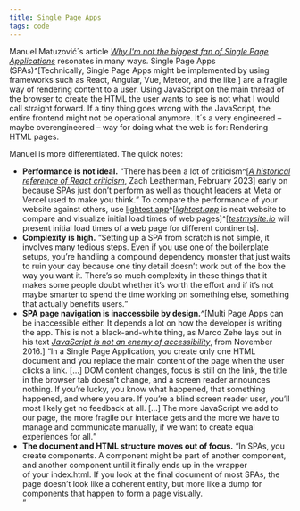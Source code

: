 ```yaml
---
title: Single Page Apps
tags: code
---
```

Manuel Matuzović´s article [<cite>Why I'm not the biggest fan of Single Page Applications</cite>](https://www.matuzo.at/blog/2023/single-page-applications-criticism/) resonates in many ways. Single Page Apps (SPAs)^[Technically, Single Page Apps might be implemented by using frameworks such as React, Angular, Vue, Meteor, and the like.] are a fragile way of rendering content to a user. Using JavaScript on the main thread of the browser to create the HTML the user wants to see is not what I would call straight forward. If a tiny thing goes wrong with the JavaScript, the entire frontend might not be operational anymore. It´s a very engineered – maybe overengineered – way for doing what the web is for: Rendering HTML pages. 

Manuel is more differentiated. The quick notes:

- **Performance is not ideal.** <q>There has been a lot of criticism^[[<cite>A historical reference of React criticism</cite>](https://www.zachleat.com/web/react-criticism/), Zach Leatherman, February 2023] early on because SPAs just don’t perform as well as thought leaders at Meta or Vercel used to make you think.</q> To compare the performance of your website against others, use [lightest.app](https://lightest.app/)^[[<cite>lightest.app</cite>](https://lightest.app/) is neat website to compare and visualize initial load times of web pages]^[[<cite>testmysite.io</cite>](https://testmysite.io) will present initial load times of a web page for different continents].
- **Complexity is high.** <q>Setting up a SPA from scratch is not simple, it involves many tedious steps. Even if you use one of the boilerplate setups, you’re handling a compound dependency monster that just waits to ruin your day because one tiny detail doesn’t work out of the box the way you want it. There’s so much complexity in these things that it makes some people doubt whether it’s worth the effort and if it’s not maybe smarter to spend the time working on something else, something that actually benefits users.</q>
- **SPA page navigation is inaccessbile by design.**^[Multi Page Apps can be inaccessible either. It depends a lot on how the developer is writing the app. This is not a black-and-white thing, as Marco Zehe lays out in his text [<cite>JavaScript is not an enemy of accessibility</cite>](https://www.marcozehe.de/javascript-not-enemy-accessibility/), from  November 2016.] <q>In a Single Page Application, you create only one HTML document and you replace the main content of the page when the user clicks a link. […] DOM content changes, focus is still on the link, the title in the browser tab doesn’t change, and a screen reader announces nothing. If you’re lucky, you know what happened, that something happened, and where you are. If you’re a blind screen reader user, you’ll most likely get no feedback at all. […] The more JavaScript we add to our page, the more fragile our interface gets and the more we have to manage and communicate manually, if we want to create equal experiences for all.</q>
- **The document and HTML structure moves out of focus.** <q>In SPAs, you create components. A component might be part of another component, and another component until it finally ends up in the wrapper <div> of your index.html. If you look at the final document of most SPAs, the page doesn’t look like a coherent entity, but more like a dump for components that happen to form a page visually.</q>
